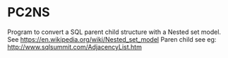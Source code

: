 PC2NS
======

Program to convert a SQL parent child structure with a Nested set model.
See https://en.wikipedia.org/wiki/Nested_set_model
Paren child see eg: http://www.sqlsummit.com/AdjacencyList.htm
